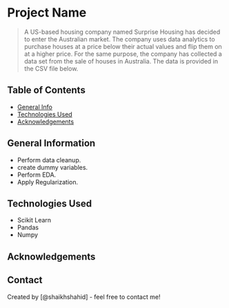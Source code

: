 # Project Name
> A US-based housing company named Surprise Housing has decided to enter the Australian market. The company uses data analytics to purchase houses at a price below their actual values and flip them on at a higher price. For the same purpose, the company has collected a data set from the sale of houses in Australia. The data is provided in the CSV file below.


## Table of Contents
* [General Info](#general-information)
* [Technologies Used](#technologies-used)
* [Acknowledgements](#acknowledgements)

<!-- You can include any other section that is pertinent to your problem -->

## General Information
- Perform data cleanup.
- create dummy variables.
- Perform EDA.
- Apply Regularization.

<!-- You don't have to answer all the questions - just the ones relevant to your project. -->


## Technologies Used
- Scikit Learn
- Pandas
- Numpy

<!-- As the libraries versions keep on changing, it is recommended to mention the version of library used in this project -->

## Acknowledgements

## Contact
Created by [@shaikhshahid] - feel free to contact me!


<!-- Optional -->
<!-- ## License -->
<!-- This project is open source and available under the [... License](). -->

<!-- You don't have to include all sections - just the one's relevant to your project -->
